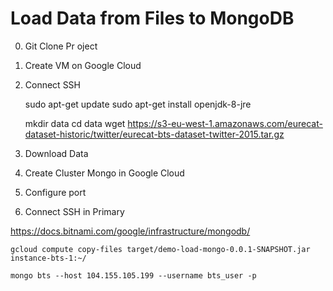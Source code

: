 # Load Data from Files to MongoDB

0. Git Clone Pr	oject
0. Create VM on Google Cloud 
0. Connect SSH

	sudo apt-get update
	sudo apt-get install openjdk-8-jre
	
	mkdir data
	cd data
	wget https://s3-eu-west-1.amazonaws.com/eurecat-dataset-historic/twitter/eurecat-bts-dataset-twitter-2015.tar.gz
	
0. Download Data
0. Create Cluster Mongo in Google Cloud
0. Configure port
0. Connect SSH in Primary

https://docs.bitnami.com/google/infrastructure/mongodb/

	gcloud compute copy-files target/demo-load-mongo-0.0.1-SNAPSHOT.jar instance-bts-1:~/
	
	mongo bts --host 104.155.105.199 --username bts_user -p
